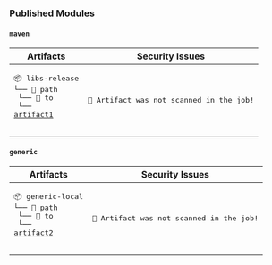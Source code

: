 

### Published Modules


#### `maven`


|      Artifacts   |     Security Issues     | 
|-----------------------|---------------------------------------| 
| <pre>📦 libs-release<br>└── 📁 path<br>    └── 📁 to<br>        └── <a href='https://myplatform.com/ui/repos/tree/General/libs-release/path/to/artifact1?clearFilter=true' target="_blank">artifact1</a><br><br>|<pre>🚨 Artifact was not scanned in the job!</pre></pre>
#### `generic`


|      Artifacts   |     Security Issues     | 
|-----------------------|---------------------------------------| 
| <pre>📦 generic-local<br>└── 📁 path<br>    └── 📁 to<br>        └── <a href='https://myplatform.com/ui/repos/tree/General/generic-local/path/to/artifact2?clearFilter=true' target="_blank">artifact2</a><br><br>|<pre>🚨 Artifact was not scanned in the job!</pre></pre>